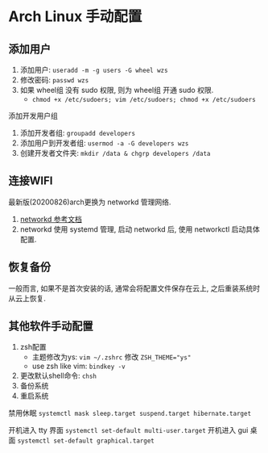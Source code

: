 # Arch Linux 手动配置

## 添加用户
1. 添加用户: `useradd -m -g users -G wheel wzs`
2. 修改密码: `passwd wzs`
3. 如果 wheel组 没有 sudo 权限, 则为 wheel组 开通 sudo 权限.
   - `chmod +x /etc/sudoers; vim /etc/sudoers; chmod +x /etc/sudoers`

添加开发用户组
1. 添加开发者组: `groupadd developers`
2. 添加用户到开发者组: `usermod -a -G developers wzs`
3. 创建开发者文件夹: `mkdir /data & chgrp developers /data`

## 连接WIFI
最新版(20200826)arch更换为 networkd 管理网络.
1. [networkd 参考文档](https://wiki.archlinux.org/index.php/Systemd-networkd_(%E7%AE%80%E4%BD%93%E4%B8%AD%E6%96%87))
2. networkd 使用 systemd 管理, 启动 networkd 后, 使用 networkctl 启动具体配置.

## 恢复备份
一般而言, 如果不是首次安装的话, 通常会将配置文件保存在云上, 之后重装系统时从云上恢复.

## 其他软件手动配置
1. zsh配置
    - 主题修改为ys: `vim ~/.zshrc` 修改 `ZSH_THEME="ys"`
    - use zsh like vim: `bindkey -v`
2. 更改默认shell命令: `chsh`
3. 备份系统
4. 重启系统

禁用休眠 `systemctl mask sleep.target suspend.target hibernate.target`

开机进入 tty 界面 `systemctl set-default multi-user.target`
开机进入 gui 桌面 `systemctl set-default graphical.target`
